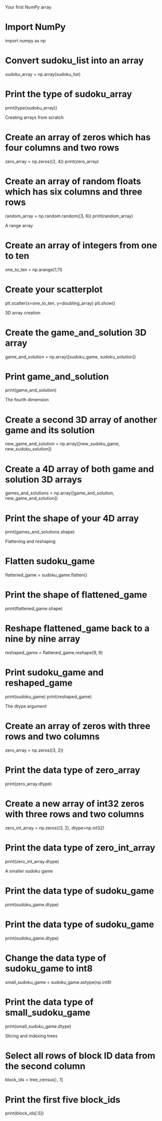 Your first NumPy array

# Import NumPy
import numpy as np

# Convert sudoku_list into an array
sudoku_array = np.array(sudoku_list)

# Print the type of sudoku_array 
print(type(sudoku_array))

Creating arrays from scratch

# Create an array of zeros which has four columns and two rows
zero_array = np.zeros((2, 4))
print(zero_array)

# Create an array of random floats which has six columns and three rows
random_array = np.random.random((3, 6))
print(random_array)

A range array

# Create an array of integers from one to ten
one_to_ten = np.arange(1,11)

# Create your scatterplot
plt.scatter(x=one_to_ten, y=doubling_array)
plt.show()

3D array creation
# Create the game_and_solution 3D array
game_and_solution = np.array([sudoku_game, sudoku_solution])

# Print game_and_solution
print(game_and_solution) 

The fourth dimension

# Create a second 3D array of another game and its solution 
new_game_and_solution = np.array([new_sudoku_game, new_sudoku_solution])

# Create a 4D array of both game and solution 3D arrays
games_and_solutions = np.array([game_and_solution, new_game_and_solution])

# Print the shape of your 4D array
print(games_and_solutions.shape)

Flattening and reshaping

# Flatten sudoku_game
flattened_game = sudoku_game.flatten()

# Print the shape of flattened_game
print(flattened_game.shape)

# Reshape flattened_game back to a nine by nine array
reshaped_game = flattened_game.reshape(9, 9)

# Print sudoku_game and reshaped_game
print(sudoku_game)
print(reshaped_game)

The dtype argument

# Create an array of zeros with three rows and two columns
zero_array = np.zeros((3, 2))

# Print the data type of zero_array
print(zero_array.dtype)

# Create a new array of int32 zeros with three rows and two columns
zero_int_array = np.zeros((3, 2), dtype=np.int32)

# Print the data type of zero_int_array
print(zero_int_array.dtype)

A smaller sudoku game
# Print the data type of sudoku_game
print(sudoku_game.dtype)

# Print the data type of sudoku_game
print(sudoku_game.dtype)

# Change the data type of sudoku_game to int8
small_sudoku_game = sudoku_game.astype(np.int8)

# Print the data type of small_sudoku_game
print(small_sudoku_game.dtype)

Slicing and indexing trees

# Select all rows of block ID data from the second column
block_ids = tree_census[:, 1]

# Print the first five block_ids
print(block_ids[:5])
